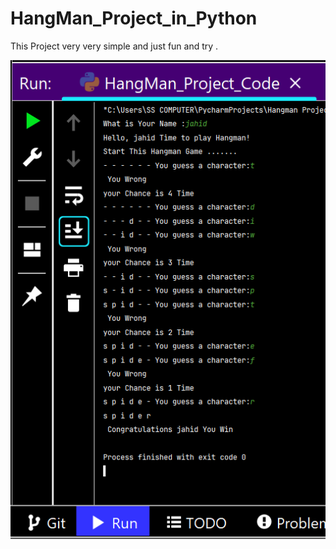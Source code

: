 # HangMan_Project_in_Python
This Project very very simple and just fun and try . 

![Test Image 1](test1.png)


